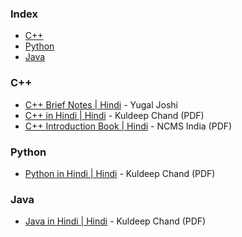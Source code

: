 ### Index

* [C++](#cpp)
* [Python](#python)
* [Java](#java)


### <a id="cpp"></a>C++

* [C++ Brief Notes \| Hindi](https://ehindistudy.com/2020/12/01/cpp-notes-in-hindi/) - Yugal Joshi
* [C++ in Hindi \| Hindi](https://www.bccfalna.com/IOC-AllEBooks/CPPinHindi.pdf) - Kuldeep Chand (PDF)
* [C++ Introduction Book \| Hindi](https://ncsmindia.com/wp-content/uploads/2012/04/c++-hindi.pdf) - NCMS India (PDF)

### Python

* [Python in Hindi \| Hindi](https://drive.google.com/file/d/1NX5DHDBmaEacw7bCilQBZ-Lp4A5me6i8/view?usp=sharing) - Kuldeep Chand (PDF)

### <a id="java"></a>Java

* [Java in Hindi \| Hindi](https://www.pdfdrive.com/java-in-hindi-e18682381.html) - Kuldeep Chand (PDF)



